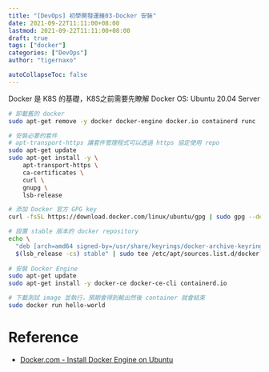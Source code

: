 ```yaml
---
title: "[DevOps] 初學開發運維03-Docker 安裝"
date: 2021-09-22T11:11:00+08:00
lastmod: 2021-09-22T11:11:00+08:00
draft: true
tags: ["docker"]
categories: ["DevOps"]
author: "tigernaxo"

autoCollapseToc: false
---
```

Docker 是 K8S 的基礎，K8S之前需要先瞭解 Docker
OS: Ubuntu 20.04 Server

```bash
# 卸載舊的 docker
sudo apt-get remove -y docker docker-engine docker.io containerd runc

# 安裝必要的套件
# apt-transport-https 讓套件管理程式可以透過 https 協定使用 repo
sudo apt-get update
sudo apt-get install -y \
    apt-transport-https \
    ca-certificates \
    curl \
    gnupg \
    lsb-release

# 添加 Docker 官方 GPG key
curl -fsSL https://download.docker.com/linux/ubuntu/gpg | sudo gpg --dearmor -o /usr/share/keyrings/docker-archive-keyring.gpg

# 設置 stable 版本的 docker repository
echo \
  "deb [arch=amd64 signed-by=/usr/share/keyrings/docker-archive-keyring.gpg] https://download.docker.com/linux/ubuntu \
  $(lsb_release -cs) stable" | sudo tee /etc/apt/sources.list.d/docker.list > /dev/null
  
# 安裝 Docker Engine
sudo apt-get update
sudo apt-get install -y docker-ce docker-ce-cli containerd.io

# 下載測試 image 並執行，預期會得到輸出然後 container 就會結束
sudo docker run hello-world
```

# Reference
- [Docker.com - Install Docker Engine on Ubuntu](https://docs.docker.com/engine/install/ubuntu/)